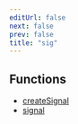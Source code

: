 ```yaml
---
editUrl: false
next: false
prev: false
title: "sig"
---
```


## Functions

- [createSignal](/Signal/functions/createsignal/)
- [signal](/Signal/functions/signal/)
